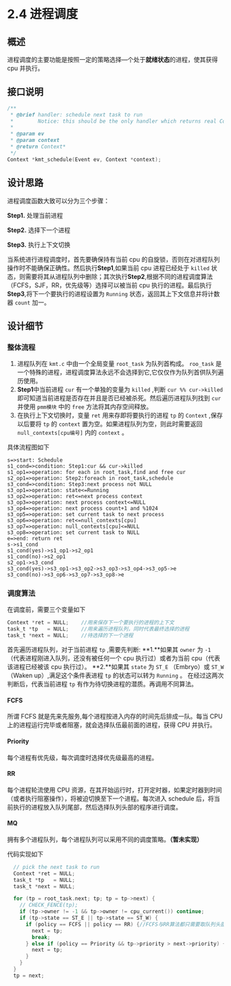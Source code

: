 # 2.4 进程调度

## 概述

进程调度的主要功能是按照一定的策略选择—个处于**就绪状态**的进程，使其获得 cpu 并执行。

## 接口说明

```c
/**
 * @brief handler: schedule next task to run
 *        Notice: this should be the only handler which returns real Context
 *
 * @param ev
 * @param context
 * @return Context*
 */
Context *kmt_schedule(Event ev, Context *context);
```

## 设计思路

进程调度函数大致可以分为三个步骤：

**Step1.** 处理当前进程

**Step2.** 选择下一个进程

**Step3.** 执行上下文切换

当系统进行进程调度时，首先要确保持有当前 cpu 的自旋锁，否则在对进程队列操作时不能确保正确性。然后执行**Step1**,如果当前 cpu 进程已经处于 `killed` 状态，则需要将其从进程队列中删除；其次执行**Step2**,根据不同的进程调度算法（FCFS，SJF，RR，优先级等）选择可以被当前 cpu 执行的进程。最后执行**Step3**,将下一个要执行的进程设置为 `Running` 状态，返回其上下文信息并将计数器 `count` 加一。

## 设计细节

### 整体流程

1. 进程队列在 `kmt.c` 中由一个全局变量 `root_task` 为队列首构成。 `roo_task` 是一个特殊的进程，进程调度算法永远不会选择到它,它仅仅作为队列首供队列遍历使用。
2. **Step1**中当前进程 `cur` 有一个单独的变量为 `killed` ,判断 `cur %% cur->killed` 即可知道当前进程是否存在并且是否已经被杀死。然后遍历进程队列找到 `cur` 并使用 `pmm模块` 中的 `free` 方法将其内存空间释放。
3. 在执行上下文切换时，变量 `ret` 用来存即将要执行的进程 `tp` 的 `Context` ,保存以后要将 `tp` 的 `context` 置为空。如果进程队列为空，则此时需要返回 `null_contexts[cpu编号]` 内的 `context` 。

具体流程图如下

```flow
s=>start: Schedule
s1_cond=>condition: Step1:cur && cur->killed
s1_op1=>operation: for each in root_task,find and free cur
s2_op1=>operation: Step2:foreach in root_task,schedule
s3_cond=>condition: Step3:next process not NULL
s3_op1=>operation: state<=Running
s3_op2=>operation: ret<=next process context
s3_op3=>operation: next process context<=NULL
s3_op4=>operation: next process count+1 and %1024
s3_op5=>operation: set current task to next process
s3_op6=>operation: ret<=null_contexts[cpu]
s3_op7=>operation: null_contexts[cpu]<=NULL
s3_op8=>operation: set current task to NULL
e=>end: return ret
s->s1_cond
s1_cond(yes)->s1_op1->s2_op1
s1_cond(no)->s2_op1
s2_op1->s3_cond
s3_cond(yes)->s3_op1->s3_op2->s3_op3->s3_op4->s3_op5->e
s3_cond(no)->s3_op6->s3_op7->s3_op8->e
```

### 调度算法

在调度前，需要三个变量如下

```c
Context *ret = NULL;    //用来保存下一个要执行的进程的上下文
task_t *tp   = NULL;    //用来遍历进程队列，同时代表最终选择的进程
task_t *next = NULL;    //待选择的下一个进程
```

首先遍历进程队列，对于当前进程 `tp` ,需要先判断:
**1.**如果其 `owner` 为 `-1` （代表进程刚进入队列，还没有被任何一个 cpu 执行过）或者为当前 cpu（代表该进程已经被该 cpu 执行过）。
**2.**如果其 `state` 为 `ST_E` （Embryo）或 `ST_W` （Waken up）,满足这个条件表进程 `tp` 的状态可以转为 `Running` 。
在经过这两次判断后，代表当前进程 `tp` 有作为待切换进程的潜质。再调用不同算法。

#### FCFS

所谓 FCFS 就是先来先服务,每个进程按进入内存的时间先后排成一队。每当 CPU 上的进程运行完毕或者阻塞，就会选择队伍最前面的进程，获得 CPU 并执行。

#### Priority

每个进程有优先级，每次调度时选择优先级最高的进程。

#### RR

每个进程轮流使用 CPU 资源，在其开始运行时，打开定时器，如果定时器到时间（或者执行阻塞操作），将被迫切换至下一个进程。每次进入 schedule 后，将当前执行的进程放入队列尾部，然后选择队列头部的程序进行调度。

#### MQ

拥有多个进程队列，每个进程队列可以采用不同的调度策略。**（暂未实现）**

代码实现如下

```c
  // pick the next task to run
  Context *ret = NULL;
  task_t *tp   = NULL;
  task_t *next = NULL;

  for (tp = root_task.next; tp; tp = tp->next) {
    // CHECK_FENCE(tp);
    if (tp->owner != -1 && tp->owner != cpu_current()) continue;
    if (tp->state == ST_E || tp->state == ST_W) {
      if (policy == FCFS || policy == RR) {//FCFS与RR算法都只需要取队列头部
        next = tp;
        break;
      } else if (policy == Priority && tp->priority > next->priority) {//优先级算法选择优先级最高的进程
        next = tp;
      }
    }
  }
  tp = next;
```

<!-- 调度算法流程图如下
```flow
s=>start: define variable
op1=>operation: tp<=root_task
cond1=>condition: tp not NULL
cond2=>condition: legal owner
cond3=>condition: legal state
op2=>operation: switch schedule policy
cond4=>condition: FCFS
cond5=>condition: Priority
cond6=>condition: RR
cond7=>condition: MQ
cond4_op1=>operation: next<=tp
cond5_cond=>condition: lexicographic
cond5_cond_op=>operation: next<=tp
cond6_cond=>condition: count
cond6_cond_op=>operation: next<=tp
cond7_op=>operation: no implement
op3=>condition: tp<=next process in list
e=>end: tp<=next
s->op1->cond1
cond1(no)->e
cond1(yes)->cond2
cond2(no)->op3
cond2(yes)->cond3
cond3(no)->op3
cond3(yes)->cond4
cond4(yes)->cond4_op1
cond4(no)->cond5
cond5(yes)->cond5_cond
cond5_cond(yes)->cond5_cond_op->op3
cond5_cond(no)->op3
cond5(no)->cond6
cond6(yes)->cond6_cond
cond6_cond(yes)->cond6_cond_op->op3
cond6_cond(no)->op3
cond6(no)->cond7
cond5(no)->cond6
cond7(yes)->cond7_op->op3
cond7(no)->cond4_op1
op3->cond1
cond4_op1->e
```

```flow
s=>start: define variable
op1=>operation: tp<=root_task
cond1=>condition: tp not NULL
cond2=>condition: legal owner
cond3=>condition: legal state
op2=>operation: switch schedule policy
cond4=>condition: FCFS
cond5=>condition: Priority
cond6=>condition: RR
cond7=>condition: MQ
cond4_op1=>operation: next<=tp
cond5_cond=>condition: lexicographic
cond5_cond_op=>operation: next<=tp
cond6_cond=>condition: count
cond6_cond_op=>operation: next<=tp
cond7_op=>operation: no implement
op3=>condition: tp<=next process in list
e=>end: tp<=next
s->op1->cond1
cond1(no)->e
cond1(yes)->cond2
cond2(no)->op3
cond2(yes)->cond3
cond3(no)->op3
cond3(yes)->cond4
cond4(no)->cond4_op1
cond4(yes)->cond5
cond5(no)->cond5_cond
cond5_cond(yes)->cond5_cond_op->op3
cond5_cond(no)->op3
cond5(yes)->cond6
cond6(no)->cond6_cond
cond6_cond(yes)->cond6_cond_op->op3
cond6_cond(no)->op3
cond6(yes)->cond7
cond5(no)->cond6
cond7(no)->cond7_op->op3
cond7(yes)->cond1
op3->cond1
cond4_op1->e
``` -->
